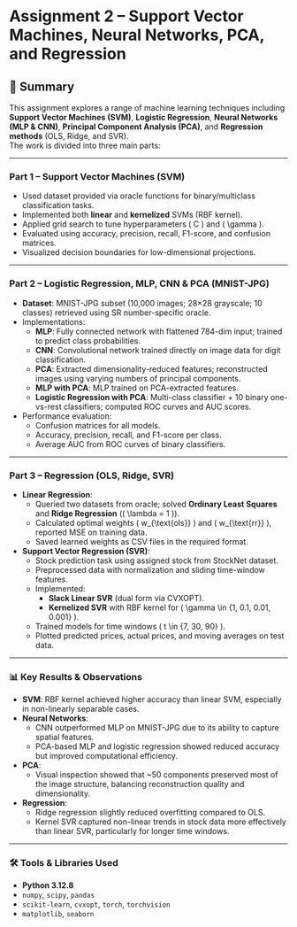 # Assignment 2 – Support Vector Machines, Neural Networks, PCA, and Regression

## 📄 Summary

This assignment explores a range of machine learning techniques including **Support Vector Machines (SVM)**, **Logistic Regression**, **Neural Networks (MLP & CNN)**, **Principal Component Analysis (PCA)**, and **Regression methods** (OLS, Ridge, and SVR).  
The work is divided into three main parts:

---

### **Part 1 – Support Vector Machines (SVM)**

- Used dataset provided via oracle functions for binary/multiclass classification tasks.  
- Implemented both **linear** and **kernelized** SVMs (RBF kernel).  
- Applied grid search to tune hyperparameters \( C \) and \( \gamma \).  
- Evaluated using accuracy, precision, recall, F1-score, and confusion matrices.  
- Visualized decision boundaries for low-dimensional projections.  

---

### **Part 2 – Logistic Regression, MLP, CNN & PCA (MNIST-JPG)**

- **Dataset**: MNIST-JPG subset (10,000 images; 28×28 grayscale; 10 classes) retrieved using SR number-specific oracle.  
- Implementations:
  - **MLP**: Fully connected network with flattened 784-dim input; trained to predict class probabilities.  
  - **CNN**: Convolutional network trained directly on image data for digit classification.  
  - **PCA**: Extracted dimensionality-reduced features; reconstructed images using varying numbers of principal components.  
  - **MLP with PCA**: MLP trained on PCA-extracted features.  
  - **Logistic Regression with PCA**: Multi-class classifier + 10 binary one-vs-rest classifiers; computed ROC curves and AUC scores.  
- Performance evaluation:
  - Confusion matrices for all models.  
  - Accuracy, precision, recall, and F1-score per class.  
  - Average AUC from ROC curves of binary classifiers.  

---

### **Part 3 – Regression (OLS, Ridge, SVR)**

- **Linear Regression**:
  - Queried two datasets from oracle; solved **Ordinary Least Squares** and **Ridge Regression** (\( \lambda = 1 \)).
  - Calculated optimal weights \( w_{\text{ols}} \) and \( w_{\text{rr}} \), reported MSE on training data.  
  - Saved learned weights as CSV files in the required format.  
- **Support Vector Regression (SVR)**:
  - Stock prediction task using assigned stock from StockNet dataset.  
  - Preprocessed data with normalization and sliding time-window features.  
  - Implemented:
    - **Slack Linear SVR** (dual form via CVXOPT).  
    - **Kernelized SVR** with RBF kernel for \( \gamma \in \{1, 0.1, 0.01, 0.001\} \).  
  - Trained models for time windows \( t \in \{7, 30, 90\} \).  
  - Plotted predicted prices, actual prices, and moving averages on test data.  

---

### **📊 Key Results & Observations**

- **SVM**: RBF kernel achieved higher accuracy than linear SVM, especially in non-linearly separable cases.  
- **Neural Networks**:
  - CNN outperformed MLP on MNIST-JPG due to its ability to capture spatial features.  
  - PCA-based MLP and logistic regression showed reduced accuracy but improved computational efficiency.  
- **PCA**:
  - Visual inspection showed that ~50 components preserved most of the image structure, balancing reconstruction quality and dimensionality.  
- **Regression**:
  - Ridge regression slightly reduced overfitting compared to OLS.  
  - Kernel SVR captured non-linear trends in stock data more effectively than linear SVR, particularly for longer time windows.

---

### **🛠 Tools & Libraries Used**

- **Python 3.12.8**  
- `numpy`, `scipy`, `pandas`  
- `scikit-learn`, `cvxopt`, `torch`, `torchvision`  
- `matplotlib`, `seaborn`
